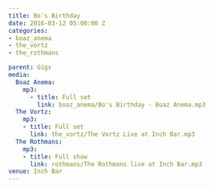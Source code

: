 ```yaml
---
title: Bo's Birthday
date: 2016-03-12 05:00:00 Z
categories:
- boaz_anema
- the_vortz
- the_rothmans

parent: Gigs
media:
  Boaz Anema:
    mp3:
      - title: Full set
        link: boaz_anema/Bo's Birthday - Boaz Anema.mp3
  The Vortz:
    mp3:
    - title: Full set
      link: the_vortz/The Vortz Live at Inch Bar.mp3
  The Rothmans:
    mp3:
    - title: Full show
      link: rothmans/The Rothmans live at Inch Bar.mp3
venue: Inch Bar
---
```


